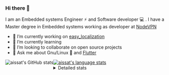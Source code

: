### Hi there 👋

I am an Embedded systems Engineer ⚡️ and Software developer 💻 . I have a Master degree in Embedded systems working as developer at [NodeVPN](https://nodevpn.io/) 

- 🔭 I’m currently working on [easy_localization](https://pub.dev/packages/easy_localization)
- 🌱 I’m currently learning 
- 👯 I’m looking to collaborate on open source projects
- 💬 Ask me about  Gnu/Linux 🐧 and [Flutter](https://flutter.dev) 

<a href="https://profile-summary-for-github.com/user/aissat">
  <img align="left" height="170px" src="https://github-readme-stats.vercel.app/api?username=aissat&show_icons=true&line_height=27&count_private=true&include_all_commits=true" alt="aissat's GitHub stats"/>
  <img src="https://github-readme-stats.vercel.app/api/top-langs/?username=aissat&hide_langs_below=5&layout=compact" alt="aissat's language stats"/>
</a>

<details>
<summary>Detailed stats</summary>
 

### 🧐 Waka Stats

<!--START_SECTION:waka-->
![Profile Views](http://img.shields.io/badge/Profile%20Views-0-blue)

![Lines of code](https://img.shields.io/badge/From%20Hello%20World%20I%27ve%20Written-582232%20lines%20of%20code-blue)

**🐱 My Github Data** 

> 🏆 338 Contributions in the Year 2020
 > 
> 📦 35.6 kB Used in Github's Storage 
 > 
> 💼 Opted to Hire
 > 
> 📜 123 Public Repositories
 > 
> 🔑 11 Private Repositories 

**I'm a Night 🦉** 

```text
🌞 Morning    36 commits     ██░░░░░░░░░░░░░░░░░░░░░░░   10.08% 
🌆 Daytime    22 commits     █░░░░░░░░░░░░░░░░░░░░░░░░   6.16% 
🌃 Evening    155 commits    ██████████░░░░░░░░░░░░░░░   43.42% 
🌙 Night      144 commits    ██████████░░░░░░░░░░░░░░░   40.34%

```
📅 **I'm Most Productive on Tuesday** 

```text
Monday       49 commits     ███░░░░░░░░░░░░░░░░░░░░░░   13.73% 
Tuesday      101 commits    ███████░░░░░░░░░░░░░░░░░░   28.29% 
Wednesday    38 commits     ██░░░░░░░░░░░░░░░░░░░░░░░   10.64% 
Thursday     52 commits     ███░░░░░░░░░░░░░░░░░░░░░░   14.57% 
Friday       46 commits     ███░░░░░░░░░░░░░░░░░░░░░░   12.89% 
Saturday     62 commits     ████░░░░░░░░░░░░░░░░░░░░░   17.37% 
Sunday       9 commits      ░░░░░░░░░░░░░░░░░░░░░░░░░   2.52%

```


📊 **This Week I Spent My Time On** 

```text
⌚︎ Time Zone: Africa/Algiers

💬 Programming Languages: 
Dart                     7 hrs 31 mins       █████████████████░░░░░░░░   68.12% 
JSON                     1 hr 29 mins        ███░░░░░░░░░░░░░░░░░░░░░░   13.58% 
Go                       53 mins             ██░░░░░░░░░░░░░░░░░░░░░░░   8.04% 
YAML                     27 mins             █░░░░░░░░░░░░░░░░░░░░░░░░   4.09% 
Protocol Buffer          26 mins             █░░░░░░░░░░░░░░░░░░░░░░░░   3.97%

🔥 Editors: 
VS Code                  11 hrs 2 mins       █████████████████████████   100.0%

💻 Operating System: 
Mac                      9 hrs 34 mins       █████████████████████░░░░   86.77% 
Linux                    1 hr 27 mins        ███░░░░░░░░░░░░░░░░░░░░░░   13.23%

```

**I Mostly Code in Dart** 

```text
Dart                     15 repos            ██████████░░░░░░░░░░░░░░░   41.67% 
PHP                      4 repos             ██░░░░░░░░░░░░░░░░░░░░░░░   11.11% 
Vala                     4 repos             ██░░░░░░░░░░░░░░░░░░░░░░░   11.11% 
C                        3 repos             ██░░░░░░░░░░░░░░░░░░░░░░░   8.33% 
CSS                      2 repos             █░░░░░░░░░░░░░░░░░░░░░░░░   5.56%

```


**Timeline**

![Chart not found](https://github.com/aissat/aissat/blob/master/charts/bar_graph.png) 


<!--END_SECTION:waka-->

</details>
